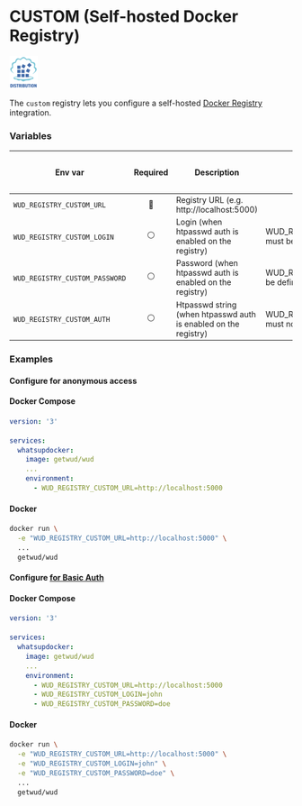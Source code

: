 # CUSTOM (Self-hosted Docker Registry)
![logo](custom.png)

The `custom` registry lets you configure a self-hosted [Docker Registry](https://docs.docker.com/registry/) integration.

### Variables

| Env var                        | Required       | Description                                                     | Supported values                                     | Default value when missing |
| ------------------------------ |:--------------:| --------------------------------------------------------------- | ---------------------------------------------------- | -------------------------- | 
| `WUD_REGISTRY_CUSTOM_URL`      | :red_circle:   | Registry URL (e.g. http://localhost:5000)                       |                                                      |                            |
| `WUD_REGISTRY_CUSTOM_LOGIN`    | :white_circle: | Login (when htpasswd auth is enabled on the registry)           | WUD_REGISTRY_CUSTOM_PASSWORD must be defined         |                            |
| `WUD_REGISTRY_CUSTOM_PASSWORD` | :white_circle: | Password (when htpasswd auth is enabled on the registry)        | WUD_REGISTRY_CUSTOM_LOGIN must be defined            |                            |
| `WUD_REGISTRY_CUSTOM_AUTH`     | :white_circle: | Htpasswd string (when htpasswd auth is enabled on the registry) | WUD_REGISTRY_CUSTOM_LOGIN/TOKEN  must not be defined |                            |
### Examples

#### Configure for anonymous access
<!-- tabs:start -->
#### **Docker Compose**
```yaml
version: '3'

services:
  whatsupdocker:
    image: getwud/wud
    ...
    environment:
      - WUD_REGISTRY_CUSTOM_URL=http://localhost:5000
```
#### **Docker**
```bash
docker run \
  -e "WUD_REGISTRY_CUSTOM_URL=http://localhost:5000" \
  ...
  getwud/wud
```
<!-- tabs:end -->

#### Configure [for Basic Auth](https://docs.docker.com/registry/configuration/#htpasswd)
<!-- tabs:start -->
#### **Docker Compose**
```yaml
version: '3'

services:
  whatsupdocker:
    image: getwud/wud
    ...
    environment:
      - WUD_REGISTRY_CUSTOM_URL=http://localhost:5000
      - WUD_REGISTRY_CUSTOM_LOGIN=john
      - WUD_REGISTRY_CUSTOM_PASSWORD=doe
```
#### **Docker**
```bash
docker run \
  -e "WUD_REGISTRY_CUSTOM_URL=http://localhost:5000" \
  -e "WUD_REGISTRY_CUSTOM_LOGIN=john" \
  -e "WUD_REGISTRY_CUSTOM_PASSWORD=doe" \
  ...
  getwud/wud
```
<!-- tabs:end -->
